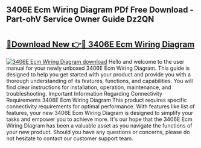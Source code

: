 ## 3406E Ecm Wiring Diagram PDf Free Download - Part-ohV Service Owner Guide Dz2QN

# <h2><a href="http://dfnrcg.blite.top/?on=3406E+Ecm+Wiring+Diagram">🔗Download New 👉🔴 3406E Ecm Wiring Diagram</a></h2>

[![3406E Ecm Wiring Diagram download](https://i.imgur.com/lujVjoI.png)](http://dfnrcg.blite.top/?on=3406E+Ecm+Wiring+Diagram)
Hello and welcome to the user manual for your newly unboxed 3406E Ecm Wiring Diagram. This guide is designed to help you get started with your product and provide you with a thorough understanding of its features, functions, and capabilities. You will find clear instructions for installation, operation, maintenance, and troubleshooting. Important Information Regarding Connectivity Requirements 3406E Ecm Wiring Diagram This product requires specific connectivity requirements for optimal performance. With features like list of features, your new 3406E Ecm Wiring Diagram is designed to simplify your tasks and empower you to achieve more. It's our hope that the 3406E Ecm Wiring Diagram has been a valuable asset as you navigate the functions of your new product. Should you have any questions or concerns, please do not hesitate to contact our customer support team.
